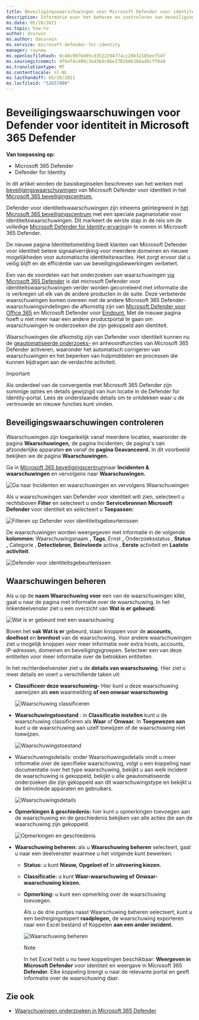 ```yaml
---
title: Beveiligingswaarschuwingen voor Microsoft Defender voor identiteit in Microsoft 365 Defender
description: Informatie over het beheren en controleren van beveiligingswaarschuwingen die zijn uitgegeven door Microsoft Defender voor identiteit in Microsoft 365 Defender
ms.date: 05/20/2021
ms.topic: how-to
author: dcurwin
ms.author: dacurwin
ms.service: microsoft-defender-for-identity
manager: raynew
ms.openlocfilehash: 0c48c9076d05cd352229477acc28b32185eef54f
ms.sourcegitcommit: 4f6ef4cd09c3ed36dc0be3702b0636bad6cff8a9
ms.translationtype: MT
ms.contentlocale: nl-NL
ms.lasthandoff: 05/26/2021
ms.locfileid: "52657800"
---
```

# <a name="defender-for-identity-security-alerts-in-microsoft-365-defender"></a>Beveiligingswaarschuwingen voor Defender voor identiteit in Microsoft 365 Defender

**Van toepassing op:**

- Microsoft 365 Defender
- Defender for Identity

In dit artikel worden de basisbeginselen beschreven van het werken met [beveiligingswaarschuwingen](/defender-for-identity) van Microsoft Defender voor identiteit in het [Microsoft 365 beveiligingscentrum.](/microsoft-365/security/defender/overview-security-center)

Defender voor identiteitswaarschuwingen zijn inheems geïntegreerd in [het Microsoft 365 beveiligingscentrum](https://security.microsoft.com) met een speciale paginanotatie voor identiteitswaarschuwingen. Dit markeert de eerste stap in de reis om de volledige [Microsoft Defender for Identity-ervaring](/defender-for-identity/defender-for-identity-in-microsoft-365-defender)in te voeren in Microsoft 365 Defender.

De nieuwe pagina Identiteitsmelding biedt klanten van Microsoft Defender voor identiteit betere signaalverrijking voor meerdere domeinen en nieuwe mogelijkheden voor automatische identiteitsreacties. Het zorgt ervoor dat u veilig blijft en de efficiëntie van uw beveiligingsbewerkingen verbetert.

Een van de voordelen van het onderzoeken van waarschuwingen [via Microsoft 365 Defender](/microsoft-365/security/defender/microsoft-365-defender) is dat microsoft Defender voor identiteitswaarschuwingen verder worden gecorreleerd met informatie die is verkregen uit elk van de andere producten in de suite. Deze verbeterde waarschuwingen komen overeen met de andere Microsoft 365 Defender-waarschuwingsindelingen die afkomstig zijn van [Microsoft Defender voor Office 365](/microsoft-365/security/office-365-security) en Microsoft Defender voor [Eindpunt.](/microsoft-365/security/defender-endpoint) Met de nieuwe pagina hoeft u niet meer naar een andere productportal te gaan om waarschuwingen te onderzoeken die zijn gekoppeld aan identiteit.

Waarschuwingen die afkomstig zijn van Defender voor identiteit kunnen nu de [geautomatiseerde onderzoeks-](/microsoft-365/security/defender/m365d-autoir) en antwoordfuncties van Microsoft 365 Defender activeren, waaronder het automatisch corrigeren van waarschuwingen en het beperken van hulpmiddelen en processen die kunnen bijdragen aan de verdachte activiteit.

>[!IMPORTANT]
>Als onderdeel van de convergentie met Microsoft 365 Defender zijn sommige opties en details gewijzigd van hun locatie in de Defender for Identity-portal. Lees de onderstaande details om te ontdekken waar u de vertrouwde en nieuwe functies kunt vinden.

## <a name="review-security-alerts"></a>Beveiligingswaarschuwingen controleren

Waarschuwingen zijn toegankelijk vanaf meerdere locaties, waaronder  de pagina **Waarschuwingen,** de pagina Incidenten, de pagina's van afzonderlijke apparaten **en** vanaf de **pagina Geavanceerd.** In dit voorbeeld bekijken we de pagina **Waarschuwingen.**  

Ga in [Microsoft 365 beveiligingscentrum](https://security.microsoft.com/)naar **Incidenten & waarschuwingen** en vervolgens naar **Waarschuwingen.**

![Ga naar Incidenten en waarschuwingen en vervolgens Waarschuwingen](../../media/defender-identity/incidents-alerts.png)

Als u waarschuwingen van Defender voor identiteit wilt zien, selecteert u rechtsboven **Filter** en selecteert u onder **Servicebronnen** **Microsoft Defender** voor identiteit en selecteert u **Toepassen:**

![Filteren op Defender voor identiteitsgebeurtenissen](../../media/defender-identity/filter-defender-for-identity.png)

De waarschuwingen worden weergegeven met informatie in de volgende **kolommen:** Waarschuwingsnaam **,** **Tags**, Ernst **,** Onderzoeksstatus , **Status** **,** Categorie , **Detectiebron**, **Beïnvloede** activa , **Eerste** activiteit en **Laatste activiteit**.

![Defender voor identiteitsgebeurtenissen](../../media/defender-identity/filtered-alerts.png)

## <a name="manage-alerts"></a>Waarschuwingen beheren

Als u op de **naam Waarschuwing voor** een van de waarschuwingen klikt, gaat u naar de pagina met informatie over de waarschuwing. In het linkerdeelvenster ziet u een overzicht van **Wat is er gebeurd:**

![Wat is er gebeurd met een waarschuwing](../../media/defender-identity/what-happened.png)

Boven het **vak Wat is er** gebeurd, staan knoppen voor de **accounts,** **doelhost** en **bronhost** van de waarschuwing. Voor andere waarschuwingen ziet u mogelijk knoppen voor meer informatie over extra hosts, accounts, IP-adressen, domeinen en beveiligingsgroepen. Selecteer een van deze entiteiten voor meer informatie over de betrokken entiteiten.

In het rechterdeelvenster ziet u de **details van waarschuwing.** Hier ziet u meer details en voert u verschillende taken uit:

- **Classificeer deze waarschuwing-** Hier kunt u deze waarschuwing aanwijzen als **een** waarmelding **of een onwaar waarschuwing**

    ![Waarschuwing classificeren](../../media/defender-identity/classify-alert.png)

- **Waarschuwingstoestand** : in **Classificatie instellen** kunt u de waarschuwing classificeren als **Waar** of **Onwaar.** In **Toegewezen aan** kunt u de waarschuwing aan uzelf toewijzen of de waarschuwing niet toewijzen.

    ![Waarschuwingstoestand](../../media/defender-identity/alert-state.png)

-  Waarschuwingsdetails: onder Waarschuwingsdetails vindt u meer informatie over de specifieke waarschuwing, volgt u een koppeling naar documentatie over het type waarschuwing, bekijkt u aan welk incident de waarschuwing is gekoppeld, bekijkt u alle geautomatiseerde onderzoeken die zijn gekoppeld aan dit waarschuwingstype en bekijkt u de beïnvloede apparaten en gebruikers. 

    ![Waarschuwingsdetails](../../media/defender-identity/alert-details.png)

- **Opmerkingen & geschiedenis:** hier kunt u opmerkingen toevoegen aan de waarschuwing en de geschiedenis bekijken van alle acties die aan de waarschuwing zijn gekoppeld.

    ![Opmerkingen en geschiedenis](../../media/defender-identity/comments-history.png)

- **Waarschuwing beheren:** als u **Waarschuwing beheren** selecteert, gaat u naar een deelvenster waarmee u het volgende kunt bewerken:
  - **Status:** u kunt **Nieuw,** **Opgelost of** In **uitvoering kiezen.**
  - **Classificatie:** u kunt **Waar-waarschuwing of** **Onwaar-waarschuwing kiezen.**
  - **Opmerking:** u kunt een opmerking over de waarschuwing toevoegen.

    Als u de drie puntjes naast Waarschuwing beheren selecteert, kunt u een bedreigingsexpert **raadplegen,** de waarschuwing exporteren naar een Excel bestand of Koppelen **aan een ander incident.**  

    ![Waarschuwing beheren](../../media/defender-identity/manage-alert.png)

    >[!NOTE]
    >In het Excel hebt u nu twee koppelingen beschikbaar: **Weergeven in Microsoft Defender** voor identiteit en weergave in Microsoft 365 **Defender.** Elke koppeling brengt u naar de relevante portal en geeft informatie over de waarschuwing daar.

## <a name="see-also"></a>Zie ook

- [Waarschuwingen onderzoeken in Microsoft 365 Defender](../defender/investigate-alerts.md)
